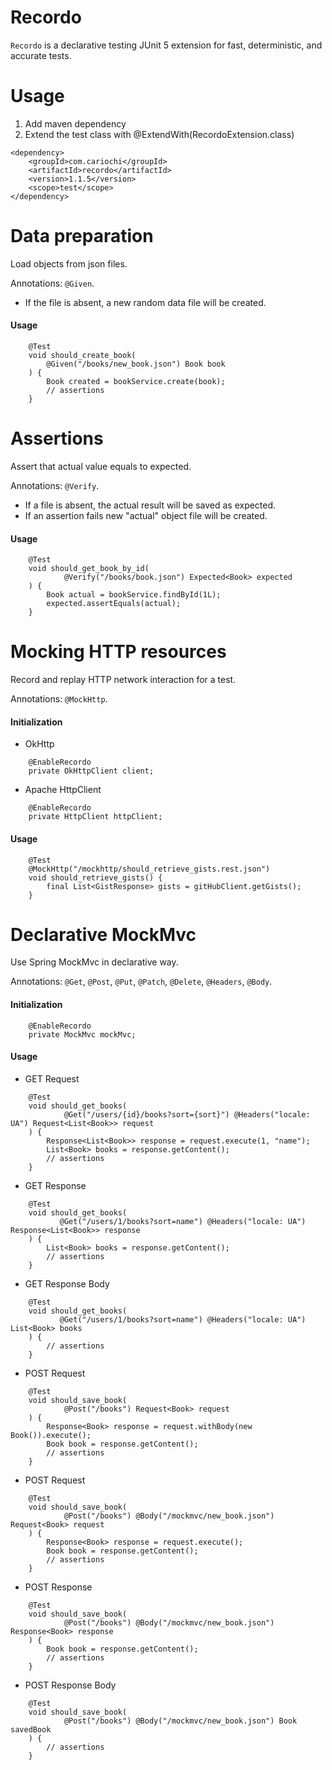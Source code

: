 # Recordo
`Recordo` is a declarative testing JUnit 5 extension for fast, deterministic, and accurate tests.

# Usage
1. Add maven dependency
2. Extend the test class with @ExtendWith(RecordoExtension.class)
```
<dependency>
    <groupId>com.cariochi</groupId>
    <artifactId>recordo</artifactId>
    <version>1.1.5</version>
    <scope>test</scope>
</dependency>
```

# Data preparation
Load objects from json files. 

Annotations: `@Given`.

- If the file is absent, a new random data file will be created.
#### Usage

```
    @Test
    void should_create_book(
        @Given("/books/new_book.json") Book book
    ) {
        Book created = bookService.create(book);
        // assertions
    }
```

# Assertions 
Assert that actual value equals to expected.

Annotations: `@Verify`. 

- If a file is absent, the actual result will be saved as expected.
- If an assertion fails new "actual" object file will be created.

#### Usage
```
    @Test
    void should_get_book_by_id(
            @Verify("/books/book.json") Expected<Book> expected
    ) {
        Book actual = bookService.findById(1L);
        expected.assertEquals(actual);
    }
```
# Mocking HTTP resources
Record and replay HTTP network interaction for a test.

Annotations: `@MockHttp`.

#### Initialization
- OkHttp
```
    @EnableRecordo
    private OkHttpClient client;
```
- Apache HttpClient
```
    @EnableRecordo
    private HttpClient httpClient;
```
#### Usage
```
    @Test
    @MockHttp("/mockhttp/should_retrieve_gists.rest.json")
    void should_retrieve_gists() {
        final List<GistResponse> gists = gitHubClient.getGists();
    }
```

# Declarative MockMvc

Use Spring MockMvc in declarative way.

Annotations: `@Get`, `@Post`, `@Put`, `@Patch`, `@Delete`, `@Headers`, `@Body`.

#### Initialization
```
    @EnableRecordo
    private MockMvc mockMvc;
```
#### Usage
- GET Request
```
    @Test
    void should_get_books(
            @Get("/users/{id}/books?sort={sort}") @Headers("locale: UA") Request<List<Book>> request
    ) {
        Response<List<Book>> response = request.execute(1, "name");
        List<Book> books = response.getContent();
        // assertions
    }
```
- GET Response 
```
    @Test
    void should_get_books(
           @Get("/users/1/books?sort=name") @Headers("locale: UA") Response<List<Book>> response
    ) {
        List<Book> books = response.getContent();
        // assertions
    }
```
- GET Response Body 
```
    @Test
    void should_get_books(
           @Get("/users/1/books?sort=name") @Headers("locale: UA") List<Book> books
    ) {
        // assertions
    }
```
- POST Request 
```
    @Test
    void should_save_book(
            @Post("/books") Request<Book> request
    ) {
        Response<Book> response = request.withBody(new Book()).execute();
        Book book = response.getContent();
        // assertions
    }
```
- POST Request 
```
    @Test
    void should_save_book(
            @Post("/books") @Body("/mockmvc/new_book.json") Request<Book> request
    ) {
        Response<Book> response = request.execute();
        Book book = response.getContent();
        // assertions
    }
```
- POST Response 
```
    @Test
    void should_save_book(
            @Post("/books") @Body("/mockmvc/new_book.json") Response<Book> response
    ) {
        Book book = response.getContent();
        // assertions
    }
```
- POST Response Body 
```
    @Test
    void should_save_book(
            @Post("/books") @Body("/mockmvc/new_book.json") Book savedBook
    ) {
        // assertions
    }
```
